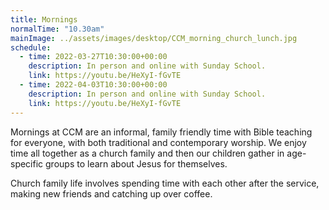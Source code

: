 ```yaml
---
title: Mornings
normalTime: "10.30am"
mainImage: ../assets/images/desktop/CCM_morning_church_lunch.jpg
schedule:
  - time: 2022-03-27T10:30:00+00:00
    description: In person and online with Sunday School.
    link: https://youtu.be/HeXyI-fGvTE
  - time: 2022-04-03T10:30:00+00:00
    description: In person and online with Sunday School.
    link: https://youtu.be/HeXyI-fGvTE
---
```

Mornings at CCM are an informal, family friendly time with Bible teaching for everyone, with both traditional and contemporary worship. We enjoy time all together as a church family and then our children gather in age-specific groups to learn about Jesus for themselves.

Church family life involves spending time with each other after the service, making new friends and catching up over coffee.
